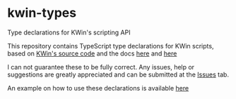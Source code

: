 # kwin-types
Type declarations for KWin's scripting API

This repository contains TypeScript type declarations for KWin scripts, based on [KWin's source code](https://github.com/KDE/kwin) and the docs [here](https://develop.kde.org/docs/plasma/kwin/) and [here](https://develop.kde.org/docs/plasma/kwin/api/)

I can not guarantee these to be fully correct. Any issues, help or suggestions are greatly appreciated and can be submitted at the [Issues](https://github.com/RubixDev/kwin-types/issues) tab.

An example on how to use these declarations is available [here](https://github.com/RubixDev/kwin-typescript-template)

